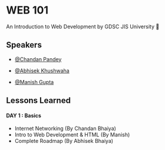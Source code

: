 
# WEB 101 

An Introduction to Web Development by GDSC JIS University 🤩



## Speakers

- [@Chandan Pandey](https://gdsc.community.dev/u/m5fgpk/)

- [@Abhisek Khushwaha](https://gdsc.community.dev/u/m8ny9k/)

- [@Manish Gupta](https://gdsc.community.dev/u/mnr3v6/#/about)


## Lessons Learned

#### DAY 1 : Basics

- Internet Networking (By Chandan Bhaiya)
- Intro to Web Development & HTML (By Manish)
- Complete Roadmap (By Abhisek Bhaiya)


 
